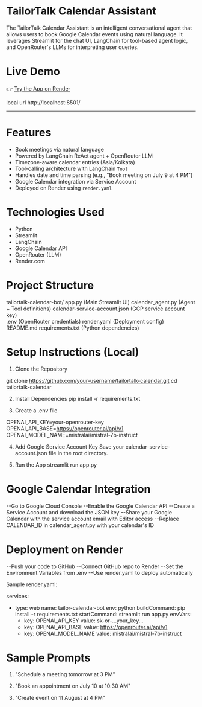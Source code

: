 # TailorTalk Calendar Assistant

The TailorTalk Calendar Assistant is an intelligent conversational agent that allows users to book Google Calendar events using natural language. It leverages Streamlit for the chat UI, LangChain for tool-based agent logic, and OpenRouter's LLMs for interpreting user queries.

# Live Demo  
👉 [Try the App on Render](https://tailortalk-calendar.onrender.com)

local url 
http://localhost:8501/

---
# Features
- Book meetings via natural language
- Powered by LangChain ReAct agent + OpenRouter LLM
- Timezone-aware calendar entries (Asia/Kolkata)
- Tool-calling architecture with LangChain `Tool`
- Handles date and time parsing (e.g., "Book meeting on July 9 at 4 PM")
- Google Calendar integration via Service Account
- Deployed on Render using `render.yaml`

# Technologies Used

- Python
- Streamlit
- LangChain
- Google Calendar API
- OpenRouter (LLM)
- Render.com

# Project Structure
tailortalk-calendar-bot/
  app.py  (Main Streamlit UI)
  calendar_agent.py (Agent + Tool definitions)
  calendar-service-account.json (GCP service account key)    
  .env  (OpenRouter credentials)
  render.yaml  (Deployment config)
  README.md 
  requirements.txt   (Python dependencies)


# Setup Instructions (Local)

1. Clone the Repository

git clone https://github.com/your-username/tailortalk-calendar.git
cd tailortalk-calendar

2. Install Dependencies
pip install -r requirements.txt

3. Create a .env file

OPENAI_API_KEY=your-openrouter-key
OPENAI_API_BASE=https://openrouter.ai/api/v1
OPENAI_MODEL_NAME=mistralai/mistral-7b-instruct

4. Add Google Service Account Key
Save your calendar-service-account.json file in the root directory.

5. Run the App
streamlit run app.py

# Google Calendar Integration
--Go to Google Cloud Console
--Enable the Google Calendar API
--Create a Service Account and download the JSON key
--Share your Google Calendar with the service account email with Editor access
--Replace CALENDAR_ID in calendar_agent.py with your calendar's ID

# Deployment on Render
--Push your code to GitHub
--Connect GitHub repo to Render
--Set the Environment Variables from .env
--Use render.yaml to deploy automatically

Sample render.yaml:

services:
  - type: web
    name: tailor-calendar-bot
    env: python
    buildCommand: pip install -r requirements.txt
    startCommand: streamlit run app.py
    envVars:
      - key: OPENAI_API_KEY
        value: sk-or-...your_key...
      - key: OPENAI_API_BASE
        value: https://openrouter.ai/api/v1
      - key: OPENAI_MODEL_NAME
        value: mistralai/mistral-7b-instruct

# Sample Prompts
1. "Schedule a meeting tomorrow at 3 PM"

2. "Book an appointment on July 10 at 10:30 AM"

3. "Create event on 11 August at 4 PM"
